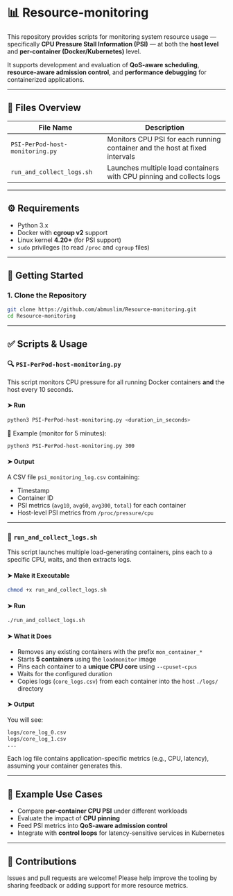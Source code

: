 # 📊 Resource-monitoring

This repository provides scripts for monitoring system resource usage — specifically **CPU Pressure Stall Information (PSI)** — at both the **host level** and **per-container (Docker/Kubernetes)** level.

It supports development and evaluation of **QoS-aware scheduling**, **resource-aware admission control**, and **performance debugging** for containerized applications.

---

## 📁 Files Overview

| File Name                        | Description                                                                 |
|----------------------------------|-----------------------------------------------------------------------------|
| `PSI-PerPod-host-monitoring.py` | Monitors CPU PSI for each running container and the host at fixed intervals |
| `run_and_collect_logs.sh`       | Launches multiple load containers with CPU pinning and collects logs        |


---

## ⚙️ Requirements

- Python 3.x
- Docker with **cgroup v2** support
- Linux kernel **4.20+** (for PSI support)
- `sudo` privileges (to read `/proc` and `cgroup` files)

---

## 🚀 Getting Started

### 1. Clone the Repository

```bash
git clone https://github.com/abmuslim/Resource-monitoring.git
cd Resource-monitoring
```

---

## ✅ Scripts & Usage

### 🔍 `PSI-PerPod-host-monitoring.py`

This script monitors CPU pressure for all running Docker containers **and** the host every 10 seconds.

#### ➤ Run

```bash
python3 PSI-PerPod-host-monitoring.py <duration_in_seconds>
```

📌 Example (monitor for 5 minutes):

```bash
python3 PSI-PerPod-host-monitoring.py 300
```

#### ➤ Output

A CSV file `psi_monitoring_log.csv` containing:

- Timestamp
- Container ID
- PSI metrics (`avg10`, `avg60`, `avg300`, `total`) for each container
- Host-level PSI metrics from `/proc/pressure/cpu`

---

### 🔧 `run_and_collect_logs.sh`

This script launches multiple load-generating containers, pins each to a specific CPU, waits, and then extracts logs.

#### ➤ Make it Executable

```bash
chmod +x run_and_collect_logs.sh
```

#### ➤ Run

```bash
./run_and_collect_logs.sh
```

#### ➤ What it Does

- Removes any existing containers with the prefix `mon_container_*`
- Starts **5 containers** using the `loadmonitor` image
- Pins each container to a **unique CPU core** using `--cpuset-cpus`
- Waits for the configured duration
- Copies logs (`core_logs.csv`) from each container into the host `./logs/` directory

#### ➤ Output

You will see:

```bash
logs/core_log_0.csv
logs/core_log_1.csv
...
```

Each log file contains application-specific metrics (e.g., CPU, latency), assuming your container generates this.

---

## 📘 Example Use Cases

- Compare **per-container CPU PSI** under different workloads
- Evaluate the impact of **CPU pinning**
- Feed PSI metrics into **QoS-aware admission control**
- Integrate with **control loops** for latency-sensitive services in Kubernetes

---

## 📩 Contributions

Issues and pull requests are welcome! Please help improve the tooling by sharing feedback or adding support for more resource metrics.
